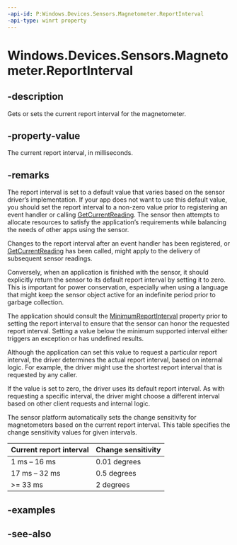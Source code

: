 ```yaml
---
-api-id: P:Windows.Devices.Sensors.Magnetometer.ReportInterval
-api-type: winrt property
---
```


<!-- Property syntax
public uint ReportInterval { get;  set; }
-->

# Windows.Devices.Sensors.Magnetometer.ReportInterval

## -description

Gets or sets the current report interval for the magnetometer.

## -property-value

The current report interval, in milliseconds.

## -remarks

The report interval is set to a default value that varies based on the sensor driver’s implementation. If your app does not want to use this default value, you should set the report interval to a non-zero value prior to registering an event handler or calling [GetCurrentReading](magnetometer_getcurrentreading_1416488181.md). The sensor then attempts to allocate resources to satisfy the application’s requirements while balancing the needs of other apps using the sensor.

Changes to the report interval after an event handler has been registered, or [GetCurrentReading](magnetometer_getcurrentreading_1416488181.md) has been called, might apply to the delivery of subsequent sensor readings.

Conversely, when an application is finished with the sensor, it should explicitly return the sensor to its default report interval by setting it to zero. This is important for power conservation, especially when using a language that might keep the sensor object active for an indefinite period prior to garbage collection.

The application should consult the [MinimumReportInterval](magnetometer_minimumreportinterval.md) property prior to setting the report interval to ensure that the sensor can honor the requested report interval. Setting a value below the minimum supported interval either triggers an exception or has undefined results.

Although the application can set this value to request a particular report interval, the driver determines the actual report interval, based on internal logic. For example, the driver might use the shortest report interval that is requested by any caller.

If the value is set to zero, the driver uses its default report interval. As with requesting a specific interval, the driver might choose a different interval based on other client requests and internal logic.

The sensor platform automatically sets the change sensitivity for magnetometers based on the current report interval. This table specifies the change sensitivity values for given intervals.

| Current report interval | Change sensitivity |
| --- | --- |
| 1 ms – 16 ms | 0.01 degrees |
| 17 ms – 32 ms | 0.5 degrees |
| >= 33 ms | 2 degrees |

## -examples

## -see-also
